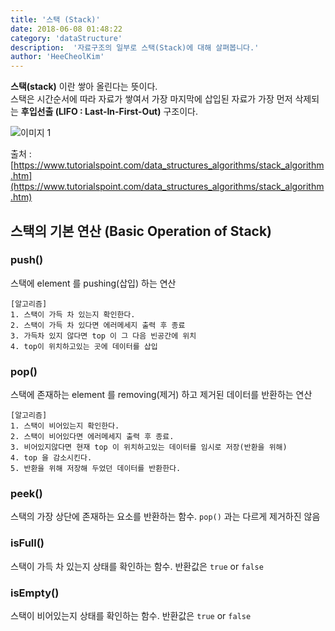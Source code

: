 ```yaml
---
title: '스택 (Stack)'
date: 2018-06-08 01:48:22
category: 'dataStructure'
description:  '자료구조의 일부로 스택(Stack)에 대해 살펴봅니다.'
author: 'HeeCheolKim'
---
```


**스택(stack)** 이란 쌓아 올린다는 뜻이다.  
스택은 시간순서에 따라 자료가 쌓여서 가장 마지막에 삽입된 자료가 가장 먼저 삭제되는 **후입선출 (LIFO : Last-In-First-Out)** 구조이다.

![이미지 1](https://www.tutorialspoint.com/data_structures_algorithms/images/stack_representation.jpg)

출처 : [https://www.tutorialspoint.com/data_structures_algorithms/stack_algorithm.htm](https://www.tutorialspoint.com/data_structures_algorithms/stack_algorithm.htm)


## 스택의 기본 연산 (Basic Operation of Stack)

### push()
스택에 element 를 pushing(삽입) 하는 연산
```
[알고리즘]
1. 스택이 가득 차 있는지 확인한다.
2. 스택이 가득 차 있다면 에러메세지 출력 후 종료
3. 가득차 있지 않다면 top 이 그 다음 빈공간에 위치
4. top이 위치하고있는 곳에 데이터를 삽입
```

### pop()
스택에 존재하는 element 를 removing(제거) 하고 제거된 데이터를 반환하는 연산

```
[알고리즘]
1. 스택이 비어있는지 확인한다.
2. 스택이 비어있다면 에러메세지 출력 후 종료.
3. 비어있지않다면 현재 top 이 위치하고있는 데이터를 임시로 저장(반환을 위해)
4. top 을 감소시킨다.
5. 반환을 위해 저장해 두었던 데이터를 반환한다.
```

### peek()
스택의 가장 상단에 존재하는 요소를 반환하는 함수. `pop()` 과는 다르게 제거하진 않음

### isFull()
스택이 가득 차 있는지 상태를 확인하는 함수. 반환값은 `true` or `false`

### isEmpty()
스택이 비어있는지 상태를 확인하는 함수. 반환값은 `true` or `false`
